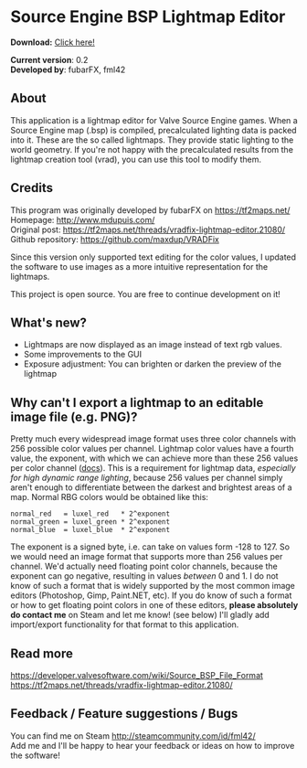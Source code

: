 Source Engine BSP Lightmap Editor
=================================

**Download:** [Click here!](https://github.com/rtldg/sourcelightmap/releases)

**Current version**: 0.2  
**Developed by**: fubarFX, fml42

## About
This application is a lightmap editor for Valve Source Engine games.
When a Source Engine map (.bsp) is compiled, precalculated lighting data is packed into it.
These are the so called lightmaps. They provide static lighting to the world geometry.
If you're not happy with the precalculated results from the lightmap creation tool (vrad), you can use this tool to modify them.

## Credits
This program was originally developed by fubarFX on https://tf2maps.net/  
Homepage: http://www.mdupuis.com/  
Original post: https://tf2maps.net/threads/vradfix-lightmap-editor.21080/  
Github repository: https://github.com/maxdup/VRADFix  

Since this version only supported text editing for the color values, I updated the software to use images as a more intuitive representation for the lightmaps.

This project is open source. You are free to continue development on it!

## What's new?
- Lightmaps are now displayed as an image instead of text rgb values.
- Some improvements to the GUI
- Exposure adjustment: You can brighten or darken the preview of the lightmap

## Why can't I export a lightmap to an editable image file (e.g. PNG)?
Pretty much every widespread image format uses three color channels with 256 possible color values per channel.
Lightmap color values have a fourth value, the exponent, with which we can achieve more than these 256 values per color channel ([docs](https://developer.valvesoftware.com/wiki/Source_BSP_File_Format#Lighting)).
This is a requirement for lightmap data, _especially for high dynamic range lighting_, because 256 values per channel simply aren't enough to differentiate between the darkest and brightest areas of a map.
Normal RBG colors would be obtained like this:
```
normal_red   = luxel_red   * 2^exponent
normal_green = luxel_green * 2^exponent
normal_blue  = luxel_blue  * 2^exponent
```
The exponent is a signed byte, i.e. can take on values form -128 to 127.
So we would need an image format that supports more than 256 values per channel. We'd actually need floating point color channels, because the exponent can go negative, resulting in values _between_ 0 and 1.
I do not know of such a format that is widely supported by the most common image editors (Photoshop, Gimp, Paint.NET, etc). If you do know of such a format or how to get floating point colors in one of these editors, **please absolutely do contact me** on Steam and let me know! (see below) I'll gladly add import/export functionality for that format to this application.

## Read more
https://developer.valvesoftware.com/wiki/Source_BSP_File_Format  
https://tf2maps.net/threads/vradfix-lightmap-editor.21080/

## Feedback / Feature suggestions / Bugs
You can find me on Steam http://steamcommunity.com/id/fml42/  
Add me and I'll be happy to hear your feedback or ideas on how to improve the software!
